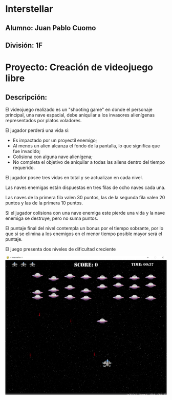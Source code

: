 # Interstellar

## Alumno: Juan Pablo Cuomo
## División: 1F

# Proyecto: Creación de videojuego libre

## Descripción:

El videojuego realizado es un "shooting game" en donde el personaje principal, una nave espacial, debe aniquilar a los invasores alienígenas representados por platos voladores.

El jugador perderá una vida si:
- Es impactado por un proyectil enemigo;
- Al menos un alien alcanza el fondo de la pantalla, lo que significa que fue invadido;
- Colisiona con alguna nave alienígena;
- No completa el objetivo de aniquilar a todas las aliens dentro del tiempo requerido.

El jugador posee tres vidas en total y se actualizan en cada nivel.

Las naves enemigas están dispuestas en tres filas de ocho naves cada una.

Las naves de la primera fila valen 30 puntos, las de la segunda fila valen 20 puntos y las de la primera 10 puntos.

Si el jugador colisiona con una nave enemiga este pierde una vida y la nave enemiga se destruye, pero no suma puntos.

El puntaje final del nivel contempla un bonus por el tiempo sobrante, por lo que si se elimina a los enemigos en el menor tiempo posible mayor será el puntaje.

El juego presenta dos niveles de dificultad creciente


![Texto alternativo](https://github.com/Jpcuomo/Interstellar/blob/main/ejemplo_juego.png)

